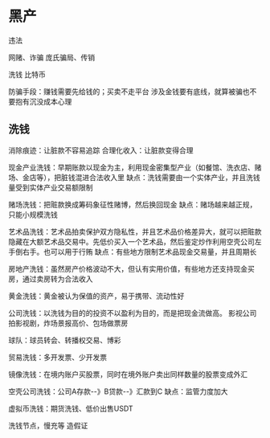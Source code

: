 # 黑产

违法

网赌、诈骗
庞氏骗局、传销

洗钱
比特币

防骗手段：赚钱需要先给钱的；买卖不走平台
涉及金钱要有底线，就算被骗也不要抱有沉没成本心理

## 洗钱

消除痕迹：让脏款不容易追踪
合理化收入：让脏款变得合理


现金产业洗钱：早期账款以现金为主，利用现金密集型产业（如餐馆、洗衣店、赌场、金店等），把脏钱混进合法收入里
缺点：洗钱需要由一个实体产业，并且洗钱量受到实体产业交易额限制

赌场洗钱：把赃款换成筹码象征性赌博，然后换回现金
缺点：赌场越来越正规，只能小规模洗钱

艺术品洗钱：艺术品拍卖保护双方隐私性，并且艺术品价格差异大，就可以把赃款隐藏在大额艺术品交易中。先低价买入一个艺术品，然后鉴定炒作利用空壳公司左手倒右手。也可以用于行贿
缺点：有些地方限制艺术品现金交易量，并且周期长

房地产洗钱：虽然房产价格波动不大，但认有实用价值，有些地方还支持现金买房，通过卖房转为合法收入

黄金洗钱：黄金被认为保值的资产，易于携带、流动性好

公司洗钱：以洗钱为目的的投资不以盈利为目的，而是把现金流做高。
影视公司拍影视剧，炸场景报高价、包场做票房

球队：球员转会、转播权交易、博彩

贸易洗钱：多开发票、少开发票

镜像洗钱：在境内账户买股票，同时在境外账户卖出同样数量的股票变成外汇

空壳公司洗钱：公司A存款--》B贷款--》汇款到C
缺点：监管力度加大

虚拟币洗钱：期货洗钱、低价出售USDT


洗钱节点，慢充等
造假证

